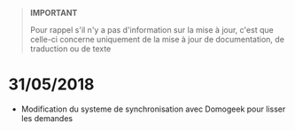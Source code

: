 >**IMPORTANT**
>
>Pour rappel s'il n'y a pas d'information sur la mise à jour, c'est que celle-ci concerne uniquement de la mise à jour de documentation, de traduction ou de texte

# 31/05/2018

- Modification du systeme de synchronisation avec Domogeek pour lisser les demandes
